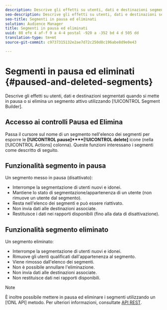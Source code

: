 ```yaml
---
description: Descrive gli effetti su utenti, dati e destinazioni segmentati quando si mette in pausa o si elimina un segmento attivo utilizzando Generatore segmenti.
seo-description: Descrive gli effetti su utenti, dati e destinazioni segmentati quando si mette in pausa o si elimina un segmento attivo utilizzando Generatore segmenti.
seo-title: Segmenti in pausa ed eliminati
solution: Audience Manager
title: Segmenti in pausa ed eliminati
uuid: 88 efe 4 af-f 9 a 4-4 postal -920 a -352 bd 4 d 505 dd
translation-type: tm+mt
source-git-commit: c9737315132e2ae7d72c250d8c196abe8d9e0e43

---
```



# Segmenti in pausa ed eliminati {#paused-and-deleted-segments}

Descrive gli effetti su utenti, dati e destinazioni segmentati quando si mette in pausa o si elimina un segmento attivo utilizzando [!UICONTROL Segment Builder].

## Accesso ai controlli Pausa ed Elimina

Passa il cursore sul nome di un segmento nell&#39;elenco dei segmenti per esporre le **[!UICONTROL pause]****[!UICONTROL delete]** icone (nella [!UICONTROL Actions] colonna). Queste funzioni interessano i segmenti come descritto di seguito.

## Funzionalità segmento in pausa

Un segmento messo in pausa (disattivato):

* Interrompe la segmentazione di utenti nuovi e idonei.
* Mantiene lo stato di segmentazione/appartenenza di un utente (non rimuove un utente dal segmento).
* Resta nell&#39;elenco dei segmenti e può essere riattivato.
* Non invia dati alle destinazioni associate.
* Restituisce i dati nei rapporti disponibili (fino alla data di disattivazione).

## Funzionalità segmento eliminato

Un segmento eliminato:

* Interrompe la segmentazione di utenti nuovi e idonei.
* Rimuove gli utenti qualificati dall&#39;appartenenza al segmento.
* Viene rimosso dall&#39;elenco dei segmenti.
* Non è possibile annullare l&#39;eliminazione.
* Non invia dati alle destinazioni associate.
* Non restituisce dati nei rapporti disponibili.

>[!NOTE]
>
>È inoltre possibile mettere in pausa ed eliminare i segmenti utilizzando un [!DNL API] metodo. Per ulteriori informazioni, consultate [API REST](../../api/rest-api-main/rest-api-main.md).
